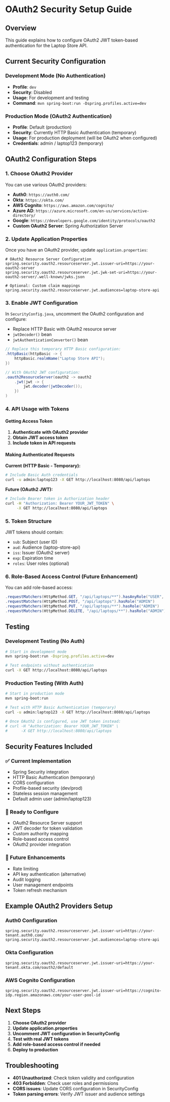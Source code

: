 # OAuth2 Security Setup Guide

## Overview
This guide explains how to configure OAuth2 JWT token-based authentication for the Laptop Store API.

## Current Security Configuration

### Development Mode (No Authentication)
- **Profile**: `dev`
- **Security**: Disabled
- **Usage**: For development and testing
- **Command**: `mvn spring-boot:run -Dspring.profiles.active=dev`

### Production Mode (OAuth2 Authentication)
- **Profile**: Default (production)
- **Security**: Currently HTTP Basic Authentication (temporary)
- **Usage**: For production deployment (will be OAuth2 when configured)
- **Credentials**: admin / laptop123 (temporary)

## OAuth2 Configuration Steps

### 1. Choose OAuth2 Provider
You can use various OAuth2 providers:
- **Auth0**: `https://auth0.com/`
- **Okta**: `https://okta.com/`
- **AWS Cognito**: `https://aws.amazon.com/cognito/`
- **Azure AD**: `https://azure.microsoft.com/en-us/services/active-directory/`
- **Google**: `https://developers.google.com/identity/protocols/oauth2`
- **Custom OAuth2 Server**: Spring Authorization Server

### 2. Update Application Properties
Once you have an OAuth2 provider, update `application.properties`:

```properties
# OAuth2 Resource Server Configuration
spring.security.oauth2.resourceserver.jwt.issuer-uri=https://your-oauth2-server
spring.security.oauth2.resourceserver.jwt.jwk-set-uri=https://your-oauth2-server/.well-known/jwks.json

# Optional: Custom claim mappings
spring.security.oauth2.resourceserver.jwt.audiences=laptop-store-api
```

### 3. Enable JWT Configuration
In `SecurityConfig.java`, uncomment the OAuth2 configuration and configure:
- Replace HTTP Basic with OAuth2 resource server
- `jwtDecoder()` bean
- `jwtAuthenticationConverter()` bean

```java
// Replace this temporary HTTP Basic configuration:
.httpBasic(httpBasic -> {
    httpBasic.realmName("Laptop Store API");
})

// With OAuth2 JWT configuration:
.oauth2ResourceServer(oauth2 -> oauth2
    .jwt(jwt -> {
        jwt.decoder(jwtDecoder());
    })
)
```

### 4. API Usage with Tokens

#### Getting Access Token
1. **Authenticate with OAuth2 provider**
2. **Obtain JWT access token**
3. **Include token in API requests**

#### Making Authenticated Requests

**Current (HTTP Basic - Temporary):**
```bash
# Include Basic Auth credentials
curl -u admin:laptop123 -X GET http://localhost:8080/api/laptops
```

**Future (OAuth2 JWT):**
```bash
# Include Bearer token in Authorization header
curl -H "Authorization: Bearer YOUR_JWT_TOKEN" \
     -X GET http://localhost:8080/api/laptops
```

### 5. Token Structure
JWT tokens should contain:
- `sub`: Subject (user ID)
- `aud`: Audience (laptop-store-api)
- `iss`: Issuer (OAuth2 server)
- `exp`: Expiration time
- `roles`: User roles (optional)

### 6. Role-Based Access Control (Future Enhancement)
You can add role-based access:
```java
.requestMatchers(HttpMethod.GET, "/api/laptops/**").hasAnyRole("USER", "ADMIN")
.requestMatchers(HttpMethod.POST, "/api/laptops").hasRole("ADMIN")
.requestMatchers(HttpMethod.PUT, "/api/laptops/**").hasRole("ADMIN")
.requestMatchers(HttpMethod.DELETE, "/api/laptops/**").hasRole("ADMIN")
```

## Testing

### Development Testing (No Auth)
```bash
# Start in development mode
mvn spring-boot:run -Dspring.profiles.active=dev

# Test endpoints without authentication
curl -X GET http://localhost:8080/api/laptops
```

### Production Testing (With Auth)
```bash
# Start in production mode
mvn spring-boot:run

# Test with HTTP Basic Authentication (temporary)
curl -u admin:laptop123 -X GET http://localhost:8080/api/laptops

# Once OAuth2 is configured, use JWT token instead:
# curl -H "Authorization: Bearer YOUR_JWT_TOKEN" \
#      -X GET http://localhost:8080/api/laptops
```

## Security Features Included

### ✅ Current Implementation
- Spring Security integration
- HTTP Basic Authentication (temporary)
- CORS configuration
- Profile-based security (dev/prod)
- Stateless session management
- Default admin user (admin/laptop123)

### 🔄 Ready to Configure
- OAuth2 Resource Server support
- JWT decoder for token validation
- Custom authority mapping
- Role-based access control
- OAuth2 provider integration

### 🚀 Future Enhancements
- Rate limiting
- API key authentication (alternative)
- Audit logging
- User management endpoints
- Token refresh mechanism

## Example OAuth2 Providers Setup

### Auth0 Configuration
```properties
spring.security.oauth2.resourceserver.jwt.issuer-uri=https://your-tenant.auth0.com/
spring.security.oauth2.resourceserver.jwt.audiences=laptop-store-api
```

### Okta Configuration
```properties
spring.security.oauth2.resourceserver.jwt.issuer-uri=https://your-tenant.okta.com/oauth2/default
```

### AWS Cognito Configuration
```properties
spring.security.oauth2.resourceserver.jwt.issuer-uri=https://cognito-idp.region.amazonaws.com/your-user-pool-id
```

## Next Steps
1. **Choose OAuth2 provider**
2. **Update application.properties**
3. **Uncomment JWT configuration in SecurityConfig**
4. **Test with real JWT tokens**
5. **Add role-based access control if needed**
6. **Deploy to production**

## Troubleshooting
- **401 Unauthorized**: Check token validity and configuration
- **403 Forbidden**: Check user roles and permissions
- **CORS issues**: Update CORS configuration in SecurityConfig
- **Token parsing errors**: Verify JWT issuer and audience settings
